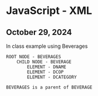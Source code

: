 # JavaScript - XML 

## October 29, 2024 

In class example using Beverages 

```code
ROOT NODE - BEVERAGES 
	CHILD NODE - BEVERAGE
		ELEMENT - DNAME
		ELEMENT - DCOP
		ELEMENT - DCATEGORY

BEVERAGES is a parent of BEVERAGE

```